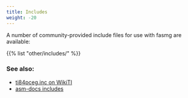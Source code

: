 ```yaml
---
title: Includes
weight: -20
---
```


A number of community-provided include files for use with fasmg are available:

{{% list "other/includes/" %}}

### See also:
* [ti84pceg.inc on WikiTI](https://wikiti.brandonw.net/index.php?title=84PCE:OS:Include_File)
* [asm-docs includes](https://github.com/CE-Programming/asm-docs/tree/master/programs/include)
